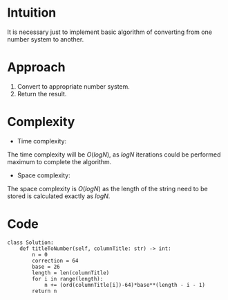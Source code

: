 # Intuition
<!-- Describe your first thoughts on how to solve this problem. -->
It is necessary just to implement basic algorithm of converting from one number system to another.

# Approach
<!-- Describe your approach to solving the problem. -->
1. Convert to appropriate number system.
2. Return the result.

# Complexity
- Time complexity:
<!-- Add your time complexity here, e.g. $$O(n)$$ -->
The time complexity will be $O(logN)$, as $logN$ iterations could be performed maximum to complete the algorithm.

- Space complexity:
<!-- Add your space complexity here, e.g. $$O(n)$$ -->
The space complexity is $O(logN)$ as the length of the string need to be stored is calculated exactly as $logN$.

# Code
```
class Solution:
    def titleToNumber(self, columnTitle: str) -> int:
        n = 0
        correction = 64
        base = 26
        length = len(columnTitle)
        for i in range(length):
            n += (ord(columnTitle[i])-64)*base**(length - i - 1)
        return n
```